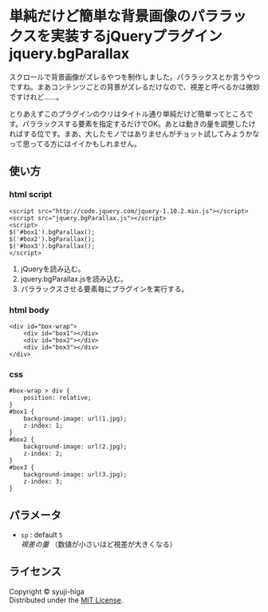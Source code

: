 単純だけど簡単な背景画像のパララックスを実装するjQueryプラグイン jquery.bgParallax
======================
スクロールで背景画像がズレるやつを制作しました。パララックスとか言うやつですね。まあコンテンツごとの背景がズレるだけなので、視差と呼べるかは微妙ですけれど……。

とりあえずこのプラグインのウリはタイトル通り単純だけど簡単ってところです。パララックスする要素を指定するだけでOK。あとは動きの量を調整したければする位です。まあ、大したモノではありませんがチョット試してみようかなって思ってる方にはイイかもしれません。

使い方
----------
### html script ###
	<script src="http://code.jquery.com/jquery-1.10.2.min.js"></script>
	<script src="jquery.bgParallax.js"></script>
	<script>
	$('#box1').bgParallax();
	$('#box2').bgParallax();
	$('#box3').bgParallax();
	</script>

1. jQueryを読み込む。
2. jquery.bgParallax.jsを読み込む。
3. パララックスさせる要素毎にプラグインを実行する。

### html body ###
	<div id="box-wrap">
		<div id="box1"></div>
		<div id="box2"></div>
		<div id="box3"></div>
	</div>

### css ###
	#box-wrap > div {
		position: relative;
	}
	#box1 {
		background-image: url(1.jpg);
		z-index: 1;
	}
	#box2 {
		background-image: url(2.jpg);
		z-index: 2;
	}
	#box3 {
		background-image: url(3.jpg);
		z-index: 3;
	}

パラメータ
----------
+  `sp` : default `5`  
	_視差の量_ （数値が小さいほど視差が大きくなる）

ライセンス
----------
Copyright &copy; syuji-higa  
Distributed under the [MIT License][MIT].  

[MIT]: http://www.opensource.org/licenses/mit-license.php
